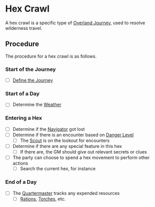 # Hex Crawl

A hex crawl is a specific type of [Overland Journey](Overland%20Journeys.md), used to resolve wilderness travel.

## Procedure

The procedure for a hex crawl is as follows.

### Start of the Journey

- [ ] [Define the Journey](Overland%20Journeys.md#Define%20the%20Journey)

### Start of a Day

- [ ] Determine the [Weather](../Hazards/Weather.md)

### Entering a Hex

- [ ] Determine if the [Navigator](Overland%20Journeys.md#Navigator) got lost
- [ ] Determine if there is an encounter based on [Danger Level](Overland%20Journeys.md#Danger%20Level)
	- [ ] The [Scout](Overland%20Journeys.md#Scout) is on the lookout for encounters
- [ ] Determine if there are any special feature in this hex
	- [ ] If there are, the GM should give out relevant secrets or clues
- [ ] The party can choose to spend a hex movement to perform other actions
	- [ ] Search the current hex, for instance

### End of a Day

- [ ] The [Quartermaster](Overland%20Journeys.md#Quartermaster) tracks any expended resources
	- [ ] [Rations](../../Items%20and%20Gear/Gear/1%20Coin/Ration.md), [Torches](../../Items%20and%20Gear/Gear/1%20Coin/Torch.md), etc.
